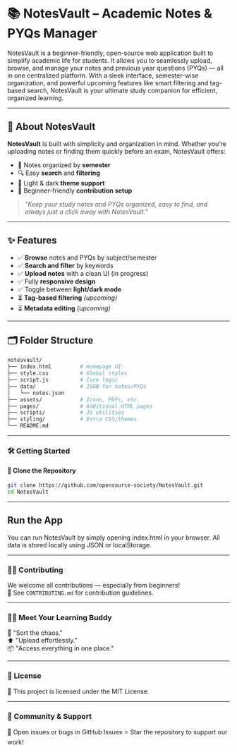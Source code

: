 # 📚 NotesVault – Academic Notes & PYQs Manager

NotesVault is a beginner-friendly, open-source web application built to simplify academic life for students. It allows you to seamlessly upload, browse, and manage your notes and previous year questions (PYQs) — all in one centralized platform. With a sleek interface, semester-wise organization, and powerful upcoming features like smart filtering and tag-based search, NotesVault is your ultimate study companion for efficient, organized learning.
 
---

## 🚀 About NotesVault

**NotesVault** is built with simplicity and organization in mind. Whether you’re uploading notes or finding them quickly before an exam, NotesVault offers:

- 📁 Notes organized by **semester**
- 🔍 Easy **search** and **filtering**
- 🌙 Light & dark **theme support**
- 🧩 Beginner-friendly **contribution setup**

> *"Keep your study notes and PYQs organized, easy to find, and always just a click away with NotesVault."*

---

## ✨ Features

- ✅ **Browse** notes and PYQs by subject/semester  
- ✅ **Search and filter** by keywords  
- ✅ **Upload notes** with a clean UI (in progress)  
- ✅ Fully **responsive design**  
- ✅ Toggle between **light/dark mode**  
- ⏳ **Tag-based filtering** *(upcoming)*  
- ⏳ **Metadata editing** *(upcoming)*  

---

## 🗂 Folder Structure

```bash
notesvault/
├── index.html         # Homepage UI
├── style.css          # Global styles
├── script.js          # Core logic
├── data/              # JSON for notes/PYQs
│   └── notes.json
├── assets/            # Icons, PDFs, etc.
├── pages/             # Additional HTML pages
├── scripts/           # JS utilities
├── styling/           # Extra CSS/themes
└── README.md
```

---

### 🛠 Getting Started

#### 🔄 Clone the Repository

```bash
git clone https://github.com/opensource-society/NotesVault.git
cd NotesVault
```

---

## Run the App
You can run NotesVault by simply opening index.html in your browser.
All data is stored locally using JSON or localStorage.

---

### 👨‍💻 Contributing

We welcome all contributions — especially from beginners!  
📖 See `CONTRIBUTING.md` for contribution guidelines.

---

### 👩‍🏫 Meet Your Learning Buddy

🧠 "Sort the chaos."  
⬆️ "Upload effortlessly."  
📦 "Access everything in one place."

---

### 📄 License
📝 This project is licensed under the MIT License.

---

### 💬 Community & Support
🐛 Open issues or bugs in GitHub Issues
⭐ Star the repository to support our work!

